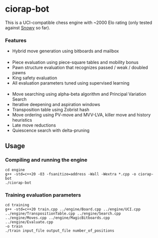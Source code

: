 # ciorap-bot

This is a UCI-compatible chess engine with ~2000 Elo rating (only tested against [Snowy](https://github.com/JasonCreighton/snowy) so far).

### Features

- Hybrid move generation using bitboards and mailbox

####

- Piece evaluation using piece-square tables and mobility bonus
- Pawn structure evaluation that recognizes passed / weak / doubled pawns
- King safety evaluation
- All evaluation parameters tuned using supervised learning

####

- Move searching using alpha-beta algorithm and Principal Variation Search
- Iterative deepening and aspiration windows
- Transposition table using Zobrist hash
- Move ordering using PV-move and MVV-LVA, killer move and history heuristics
- Late move reductions
- Quiescence search with delta-pruning

## Usage

### Compiling and running the engine

```
cd engine
g++ -std=c++20 -O3 -fsanitize=address -Wall -Wextra *.cpp -o ciorap-bot
./ciorap-bot
```

### Training evaluation parameters

```
cd training
g++ -std=c++20 train.cpp ../engine/Board.cpp ../engine/UCI.cpp ../engine/TranspositionTable.cpp ../engine/Search.cpp ../engine/Moves.cpp ../engine/MagicBitboards.cpp ../engine/Evaluate.cpp
-o train
./train input_file output_file number_of_positions
```
